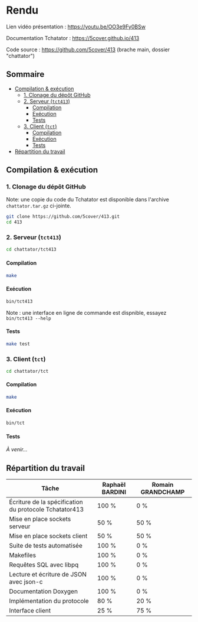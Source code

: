 # Rendu

Lien vidéo présentation : <https://youtu.be/OO3e9Fy0BSw>

Documentation Tchatator : <https://5cover.github.io/413>

Code source : <https://github.com/5cover/413> (brache main, dossier "chattator")

<!-- omit from toc -->
## Sommaire

- [Compilation \& exécution](#compilation--exécution)
  - [1. Clonage du dépôt GitHub](#1-clonage-du-dépôt-github)
  - [2. Serveur (`tct413`)](#2-serveur-tct413)
    - [Compilation](#compilation)
    - [Exécution](#exécution)
    - [Tests](#tests)
  - [3. Client (`tct`)](#3-client-tct)
    - [Compilation](#compilation-1)
    - [Exécution](#exécution-1)
    - [Tests](#tests-1)
- [Répartition du travail](#répartition-du-travail)

## Compilation & exécution

### 1. Clonage du dépôt GitHub

Note: une copie du code du Tchatator est disponible dans l'archive `chattator.tar.gz` ci-jointe.

```sh
git clone https://github.com/5cover/413.git
cd 413
```

### 2. Serveur (`tct413`)

```sh
cd chattator/tct413
```

#### Compilation

```sh
make
```

#### Exécution

```sh
bin/tct413
```

Note&nbsp;: une interface en ligne de commande est dispnible, essayez `bin/tct413 --help`

#### Tests

```sh
make test
```

### 3. Client (`tct`)

```sh
cd chattator/tct
```

#### Compilation

```sh
make
```

#### Exécution

```sh
bin/tct
```

#### Tests

*À venir...*

## Répartition du travail

| Tâche                                                   | Raphaël BARDINI | Romain GRANDCHAMP |
| ------------------------------------------------------- | --------------- | ----------------- |
| Écriture de la spécification du protocole Tchatator413 | 100&nbsp;%      | 0&nbsp;%          |
| Mise en place sockets serveur                           | 50&nbsp;%       | 50&nbsp;%         |
| Mise en place sockets client                            | 50&nbsp;%       | 50&nbsp;%         |
| Suite de tests automatisée                              | 100&nbsp;%      | 0&nbsp;%          |
| Makefiles                                               | 100&nbsp;%      | 0&nbsp;%          |
| Requêtes SQL avec libpq                                 | 100&nbsp;%      | 0&nbsp;%          |
| Lecture et écriture de JSON avec json-c                 | 100&nbsp;%      | 0&nbsp;%          |
| Documentation Doxygen                                   | 100&nbsp;%      | 0&nbsp;%          |
| Implémentation du protocole                             | 80&nbsp;%       | 20&nbsp;%         |
| Interface client                                        | 25&nbsp;%       | 75&nbsp;%         |
